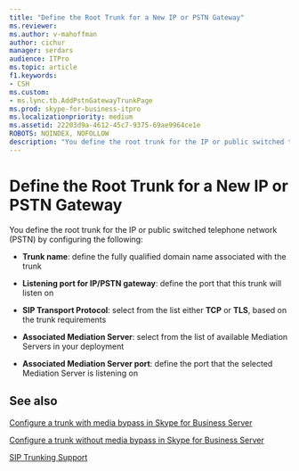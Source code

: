 ```yaml
---
title: "Define the Root Trunk for a New IP or PSTN Gateway"
ms.reviewer: 
ms.author: v-mahoffman
author: cichur
manager: serdars
audience: ITPro
ms.topic: article
f1.keywords:
- CSH
ms.custom:
- ms.lync.tb.AddPstnGatewayTrunkPage
ms.prod: skype-for-business-itpro
ms.localizationpriority: medium
ms.assetid: 22203d9a-4612-45c7-9375-69ae9964ce1e
ROBOTS: NOINDEX, NOFOLLOW
description: "You define the root trunk for the IP or public switched telephone network (PSTN) by configuring the following:"
---
```


# Define the Root Trunk for a New IP or PSTN Gateway

You define the root trunk for the IP or public switched telephone network (PSTN) by configuring the following:

- **Trunk name**: define the fully qualified domain name associated with the trunk

- **Listening port for IP/PSTN gateway**: define the port that this trunk will listen on

- **SIP Transport Protocol**: select from the list either **TCP** or **TLS**, based on the trunk requirements

- **Associated Mediation Server**: select from the list of available Mediation Servers in your deployment

- **Associated Mediation Server port**: define the port that the selected Mediation Server is listening on

## See also

[Configure a trunk with media bypass in Skype for Business Server](../../../deploy/deploy-enterprise-voice/configure-trunk-with-media-bypass.md)

[Configure a trunk without media bypass in Skype for Business Server](../../../deploy/deploy-enterprise-voice/configure-trunk-without-media-bypass.md)

[SIP Trunking Support](/previous-versions/office/lync-server-2013/lync-server-2013-sip-trunking-support)